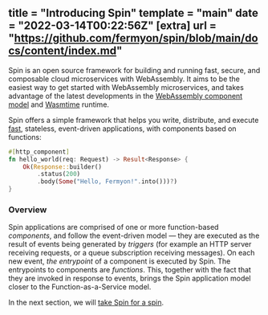 title = "Introducing Spin"
template = "main"
date = "2022-03-14T00:22:56Z"
[extra]
url = "https://github.com/fermyon/spin/blob/main/docs/content/index.md"
---

Spin is an open source framework for building and running fast, secure, and
composable cloud microservices with WebAssembly. It aims to be the easiest way
to get started with WebAssembly microservices, and takes advantage of the latest
developments in the
[WebAssembly component model](https://github.com/WebAssembly/component-model)
and [Wasmtime](https://wasmtime.dev/) runtime.

Spin offers a simple framework that helps you write, distribute, and execute
[fast](https://fermyon.github.io/spin-benchmarks/criterion/reports/),
stateless, event-driven applications, with components based on functions:

```rust
#[http_component]​
fn hello_world(req: Request) -> Result<Response> {​
    Ok(Response::builder()​
        .status(200)​
        .body(Some("Hello, Fermyon!".into()))?)​
}​
```

### Overview

Spin applications are comprised of one or more function-based _components_, and
follow the event-driven model — they are executed as the result of events being
generated by _triggers_ (for example an HTTP server receiving requests, or a queue
subscription receiving messages). On each new event, _the entrypoint_ of a
component is executed by Spin. The entrypoints to components are _functions_.
This, together with the fact that they are invoked in response to events, brings
the Spin application model closer to the Function-as-a-Service model.

In the next section, we will [take Spin for a spin](/quickstart).
